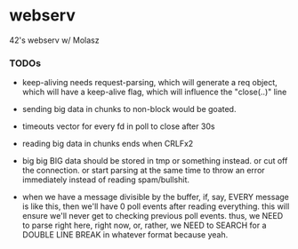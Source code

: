 # webserv
42's webserv w/ Molasz

### TODOs

* keep-aliving needs request-parsing, which will generate a req object, which will have a keep-alive flag, which will influence the "close(..)" line
* sending big data in chunks to non-block would be goated.
* timeouts vector for every fd in poll to close after 30s
* reading big data in chunks ends when CRLFx2
* big big BIG data should be stored in tmp or something instead. or cut off the connection. or start parsing at the same time to throw an error immediately instead of reading spam/bullshit.

* when we have a message divisible by the buffer, if, say, EVERY message is like this, then we'll have 0 poll events after reading everything. this will ensure we'll never get to checking previous poll events. thus, we NEED to parse right here, right now, or, rather, we NEED to SEARCH for a DOUBLE LINE BREAK in whatever format because yeah.
